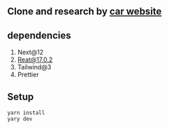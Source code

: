 ## Clone and research by [car website](http://sscars.com.tw/)

## dependencies
1. Next@12
2. Reat@17.0.2
3. Tailwind@3
4. Prettier

## Setup 

```script
yarn install
yary dev
```